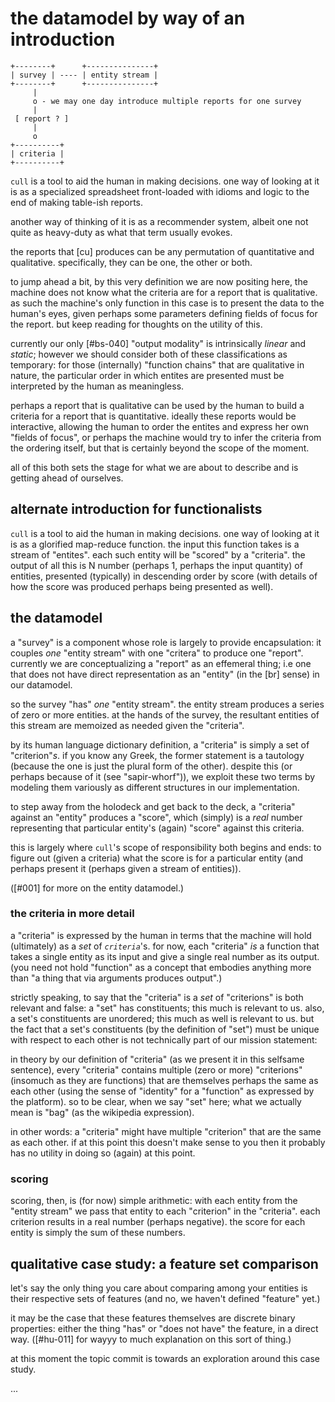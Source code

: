 # the datamodel by way of an introduction

    +--------+      +---------------+
    | survey | ---- | entity stream |
    +--------+      +---------------+
         |
         o - we may one day introduce multiple reports for one survey
         |
     [ report ? ]
         |
         o
    +----------+
    | criteria |
    +----------+


`cull` is a tool to aid the human in making decisions. one way of
looking at it is as a specialized spreadsheet front-loaded with idioms
and logic to the end of making table-ish reports.

another way of thinking of it is as a recommender system, albeit one
not quite as heavy-duty as what that term usually evokes.

the reports that [cu] produces can be any permutation of quantitative and
qualitative. specifically, they can be one, the other or both.

to jump ahead a bit, by this
very definition we are now positing here, the machine does not know what
the criteria are for a report that is qualitative. as such the machine's
only function in this case is to present the data to the human's eyes,
given perhaps some parameters defining fields of focus for the report.
but keep reading for thoughts on the utility of this.

currently our only [#bs-040] "output modality" is intrinsically *linear*
and *static*; however we should consider both of these classifications
as temporary: for those (internally) "function chains" that are
qualitative in nature, the particular order in which entites are
presented must be interpreted by the human as meaningless.

perhaps a report that is qualitative can be used by the human to build a
criteria for a report that is quantitative. ideally these reports would
be interactive, allowing the human to order the entites and express her
own "fields of focus", or perhaps the machine would try to infer the
criteria from the ordering itself, but that is certainly beyond the
scope of the moment.

all of this both sets the stage for what we are about to describe and is
getting ahead of ourselves.




## alternate introduction for functionalists

`cull` is a tool to aid the human in making decisions. one way of
looking at it is as a glorified map-reduce function. the input this
function takes is a stream of "entites". each such entity will be
"scored" by a "criteria". the output of all this is N number (perhaps 1,
perhaps the input quantity) of entities, presented (typically) in
descending order by score (with details of how the score was produced
perhaps being presented as well).




## the datamodel

a "survey" is a component whose role is largely to provide
encapsulation: it couples *one* "entity stream" with one "critera" to
produce one "report". currently we are conceptualizing a "report" as an
effemeral thing; i.e one that does not have direct representation as an
"entity" (in the [br] sense) in our datamodel.

so the survey "has" *one* "entity stream". the entity stream produces a
series of zero or more entities. at the hands of the survey, the resultant
entities of this stream are memoized as needed given the "criteria".

by its human language dictionary definition, a "criteria" is simply a
set of "criterion"*s*. if you know any Greek, the former statement is a
tautology (because the one is just the plural form of the other). despite
this (or perhaps because of it (see "sapir-whorf")), we exploit these
two terms by modeling them variously as different structures in our
implementation.

to step away from the holodeck and get back to the deck, a "criteria"
against an "entity" produces a "score", which (simply) is a *real* number
representing that particular entity's (again) "score" against this
criteria.

this is largely where `cull`'s scope of responsibility both begins and
ends: to figure out (given a criteria) what the score is for a particular
entity (and perhaps present it (perhaps given a stream of entities)).

([#001] for more on the entity datamodel.)




### the criteria in more detail

a "criteria" is expressed by the human in terms that the machine will
hold (ultimately) as a *set* of *`criteria`*'s. for now, each
"criteria" *is* a function that takes a single entity as its input and
give a single real number as its output. (you need not hold "function"
as a concept that embodies anything more than "a thing that via
arguments produces output".)

strictly speaking, to say that the "criteria" is a *set* of "criterions"
is both relevant and false: a "set" has constituents; this much is
relevant to us. also, a set's constituents are unordered; this much as
well is relevant to us. but the fact that a set's constituents (by the
definition of "set") must be unique with respect to each other is not
technically part of our mission statement:

in theory by our definition of "criteria" (as we present it in this
selfsame sentence), every "criteria" contains multiple (zero or more)
"criterions" (insomuch as they are functions) that are themselves
perhaps the same as each other (using the sense of "identity" for a
"function" as expressed by the platform). so to be clear, when we say
"set" here; what we actually mean is "bag" (as the wikipedia expression).

in other words: a "criteria" might have multiple "criterion" that are
the same as each other. if at this point this doesn't make sense to you
then it probably has no utility in doing so (again) at this point.




### scoring

scoring, then, is (for now) simple arithmetic: with each entity from
the "entity stream" we pass that entity to each "criterion" in the
"criteria". each criterion results in a real number (perhaps negative).
the score for each entity is simply the sum of these numbers.




## qualitative case study: a feature set comparison

let's say the only thing you care about comparing among your entities is
their respective sets of features (and no, we haven't defined "feature" yet.)

it may be the case that these features themselves are discrete binary
properties: either the thing "has" or "does not have" the feature, in a
direct way. ([#hu-011] for wayyy to much explanation on this sort of thing.)

at this moment the topic commit is towards an exploration around this case
study.

...
